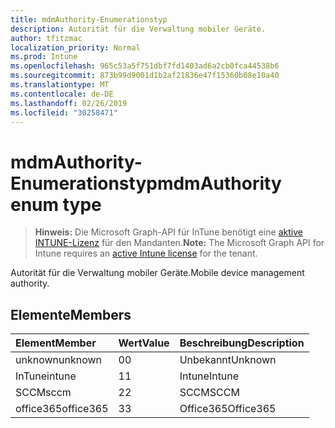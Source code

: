 ```yaml
---
title: mdmAuthority-Enumerationstyp
description: Autorität für die Verwaltung mobiler Geräte.
author: tfitzmac
localization_priority: Normal
ms.prod: Intune
ms.openlocfilehash: 965c53a5f751dbf7fd1403ad6a2cb0fca44538b6
ms.sourcegitcommit: 873b99d9001d1b2af21836e47f15360b08e10a40
ms.translationtype: MT
ms.contentlocale: de-DE
ms.lasthandoff: 02/26/2019
ms.locfileid: "30258471"
---
```

# <a name="mdmauthority-enum-type"></a><span data-ttu-id="416f3-103">mdmAuthority-Enumerationstyp</span><span class="sxs-lookup"><span data-stu-id="416f3-103">mdmAuthority enum type</span></span>

> <span data-ttu-id="416f3-104">**Hinweis:** Die Microsoft Graph-API für InTune benötigt eine [aktive INTUNE-Lizenz](https://go.microsoft.com/fwlink/?linkid=839381) für den Mandanten.</span><span class="sxs-lookup"><span data-stu-id="416f3-104">**Note:** The Microsoft Graph API for Intune requires an [active Intune license](https://go.microsoft.com/fwlink/?linkid=839381) for the tenant.</span></span>

<span data-ttu-id="416f3-105">Autorität für die Verwaltung mobiler Geräte.</span><span class="sxs-lookup"><span data-stu-id="416f3-105">Mobile device management authority.</span></span>

## <a name="members"></a><span data-ttu-id="416f3-106">Elemente</span><span class="sxs-lookup"><span data-stu-id="416f3-106">Members</span></span>
|<span data-ttu-id="416f3-107">Element</span><span class="sxs-lookup"><span data-stu-id="416f3-107">Member</span></span>|<span data-ttu-id="416f3-108">Wert</span><span class="sxs-lookup"><span data-stu-id="416f3-108">Value</span></span>|<span data-ttu-id="416f3-109">Beschreibung</span><span class="sxs-lookup"><span data-stu-id="416f3-109">Description</span></span>|
|:---|:---|:---|
|<span data-ttu-id="416f3-110">unknown</span><span class="sxs-lookup"><span data-stu-id="416f3-110">unknown</span></span>|<span data-ttu-id="416f3-111">0</span><span class="sxs-lookup"><span data-stu-id="416f3-111">0</span></span>|<span data-ttu-id="416f3-112">Unbekannt</span><span class="sxs-lookup"><span data-stu-id="416f3-112">Unknown</span></span>|
|<span data-ttu-id="416f3-113">InTune</span><span class="sxs-lookup"><span data-stu-id="416f3-113">intune</span></span>|<span data-ttu-id="416f3-114">1</span><span class="sxs-lookup"><span data-stu-id="416f3-114">1</span></span>|<span data-ttu-id="416f3-115">Intune</span><span class="sxs-lookup"><span data-stu-id="416f3-115">Intune</span></span>|
|<span data-ttu-id="416f3-116">SCCM</span><span class="sxs-lookup"><span data-stu-id="416f3-116">sccm</span></span>|<span data-ttu-id="416f3-117">2</span><span class="sxs-lookup"><span data-stu-id="416f3-117">2</span></span>|<span data-ttu-id="416f3-118">SCCM</span><span class="sxs-lookup"><span data-stu-id="416f3-118">SCCM</span></span>|
|<span data-ttu-id="416f3-119">office365</span><span class="sxs-lookup"><span data-stu-id="416f3-119">office365</span></span>|<span data-ttu-id="416f3-120">3</span><span class="sxs-lookup"><span data-stu-id="416f3-120">3</span></span>|<span data-ttu-id="416f3-121">Office365</span><span class="sxs-lookup"><span data-stu-id="416f3-121">Office365</span></span>|



